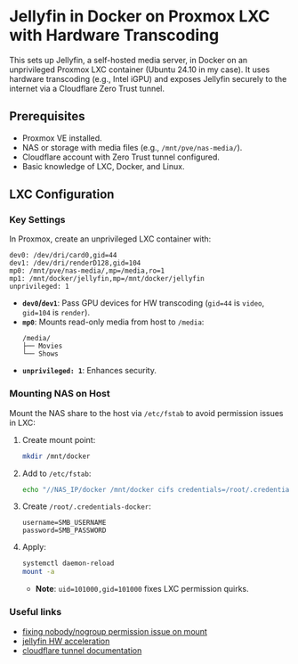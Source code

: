 # Jellyfin in Docker on Proxmox LXC with Hardware Transcoding

This sets up Jellyfin, a self-hosted media server, in Docker on an unprivileged Proxmox LXC container (Ubuntu 24.10 in my case). It uses hardware transcoding (e.g., Intel iGPU) and exposes Jellyfin securely to the internet via a Cloudflare Zero Trust tunnel.

## Prerequisites
- Proxmox VE installed.
- NAS or storage with media files (e.g., `/mnt/pve/nas-media/`).
- Cloudflare account with Zero Trust tunnel configured.
- Basic knowledge of LXC, Docker, and Linux.

## LXC Configuration
### Key Settings
In Proxmox, create an unprivileged LXC container with:
```
dev0: /dev/dri/card0,gid=44
dev1: /dev/dri/renderD128,gid=104
mp0: /mnt/pve/nas-media/,mp=/media,ro=1
mp1: /mnt/docker/jellyfin,mp=/mnt/docker/jellyfin
unprivileged: 1
```
- **`dev0`/`dev1`**: Pass GPU devices for HW transcoding (`gid=44` is `video`, `gid=104` is `render`).
- **`mp0`**: Mounts read-only media from host to `/media`:
    ```
    /media/
    ├── Movies
    └── Shows
    ```
- **`unprivileged: 1`**: Enhances security.

### Mounting NAS on Host
Mount the NAS share to the host via `/etc/fstab` to avoid permission issues in LXC:
1. Create mount point:
    ```bash
    mkdir /mnt/docker
    ```
2. Add to `/etc/fstab`:
    ```bash
    echo "//NAS_IP/docker /mnt/docker cifs credentials=/root/.credentials-docker,_netdev,x-systemd.automount,noatime,uid=101000,gid=101000,dir_mode=0770,file_mode=0770 0 0" >> /etc/fstab
    ```
3. Create `/root/.credentials-docker`:
    ```text
    username=SMB_USERNAME
    password=SMB_PASSWORD
    ```
4. Apply:
    ```bash
    systemctl daemon-reload
    mount -a
    ```
    - **Note**: `uid=101000,gid=101000` fixes LXC permission quirks.
### Useful links
 - [fixing nobody/nogroup permission issue on mount](https://forum.proxmox.com/threads/lxc-idmap-home-directory-nobody-nogroup.103643/)
 - [jellyfin HW acceleration](https://jellyfin.org/docs/general/administration/hardware-acceleration/)
 - [cloudflare tunnel documentation](https://developers.cloudflare.com/cloudflare-one/connections/connect-networks/)